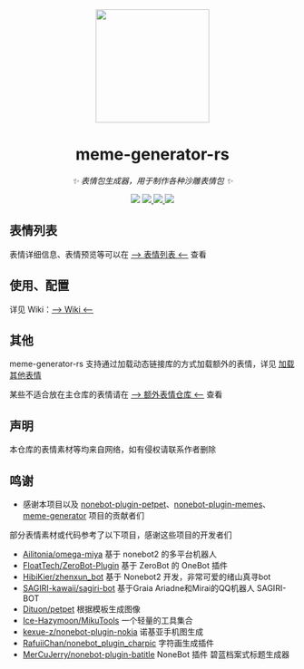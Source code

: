 <div align="center">

<img src="https://s2.loli.net/2023/03/26/4URd1BKj3ToycLl.png" width=200 />

# meme-generator-rs

_✨ 表情包生成器，用于制作各种沙雕表情包 ✨_

<p align="center">
  <img src="https://img.shields.io/github/license/MemeCrafters/meme-generator-rs">
  <a href="https://crates.io/crates/meme_generator">
    <img src="https://img.shields.io/crates/v/meme_generator">
  </a>
  <a href="https://pypi.org/project/meme-generator">
    <img src="https://img.shields.io/pypi/v/meme-generator">
  </a>
  <a href="https://jq.qq.com/?_wv=1027&k=wDVNrMdr">
    <img src="https://img.shields.io/badge/QQ%E7%BE%A4-682145034-orange">
  </a>
</p>

</div>

## 表情列表

表情详细信息、表情预览等可以在 [--> 表情列表 <--](https://github.com/MemeCrafters/meme-generator-rs/wiki/%E8%A1%A8%E6%83%85%E5%88%97%E8%A1%A8) 查看

## 使用、配置

详见 Wiki：[--> Wiki <--](https://github.com/MemeCrafters/meme-generator-rs/wiki)

## 其他

meme-generator-rs 支持通过加载动态链接库的方式加载额外的表情，详见 [加载其他表情](https://github.com/MemeCrafters/meme-generator-rs/wiki/%E5%8A%A0%E8%BD%BD%E5%85%B6%E4%BB%96%E8%A1%A8%E6%83%85)

某些不适合放在主仓库的表情请在 [--> 额外表情仓库 <--](https://github.com/MemeCrafters/meme-generator-contrib-rs) 查看

## 声明

本仓库的表情素材等均来自网络，如有侵权请联系作者删除

## 鸣谢

- 感谢本项目以及 [nonebot-plugin-petpet](https://github.com/MemeCrafters/nonebot-plugin-petpet)、[nonebot-plugin-memes](https://github.com/MemeCrafters/nonebot-plugin-memes)、[meme-generator](https://github.com/MemeCrafters/meme-generator) 项目的贡献者们

部分表情素材或代码参考了以下项目，感谢这些项目的开发者们

- [Ailitonia/omega-miya](https://github.com/Ailitonia/omega-miya) 基于 nonebot2 的多平台机器人
- [FloatTech/ZeroBot-Plugin](https://github.com/FloatTech/ZeroBot-Plugin) 基于 ZeroBot 的 OneBot 插件
- [HibiKier/zhenxun_bot](https://github.com/HibiKier/zhenxun_bot) 基于 Nonebot2 开发，非常可爱的绪山真寻bot
- [SAGIRI-kawaii/sagiri-bot](https://github.com/SAGIRI-kawaii/sagiri-bot) 基于Graia Ariadne和Mirai的QQ机器人 SAGIRI-BOT
- [Dituon/petpet](https://github.com/Dituon/petpet) 根据模板生成图像
- [Ice-Hazymoon/MikuTools](https://github.com/Ice-Hazymoon/MikuTools) 一个轻量的工具集合
- [kexue-z/nonebot-plugin-nokia](https://github.com/kexue-z/nonebot-plugin-nokia) 诺基亚手机图生成
- [RafuiiChan/nonebot_plugin_charpic](https://github.com/RafuiiChan/nonebot_plugin_charpic) 字符画生成插件
- [MerCuJerry/nonebot-plugin-batitle](https://github.com/MerCuJerry/nonebot-plugin-batitle) NoneBot 插件 碧蓝档案式标题生成器
